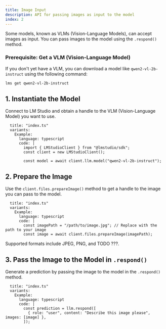 ```yaml
---
title: Image Input
description: API for passing images as input to the model
index: 2
---
```


Some models, known as VLMs (Vision-Language Models), can accept images as input. You can pass images to the model using the `.respond()` method.

### Prerequisite: Get a VLM (Vision-Language Model)

If you don't yet have a VLM, you can download a model like `qwen2-vl-2b-instruct` using the following command:

```bash
lms get qwen2-vl-2b-instruct
```

## 1. Instantiate the Model

Connect to LM Studio and obtain a handle to the VLM (Vision-Language Model) you want to use.

```lms_code_snippet
  title: "index.ts"
  variants:
    Example:
      language: typescript
      code: |
        import { LMStudioClient } from "@lmstudio/sdk";
        const client = new LMStudioClient();

        const model = await client.llm.model("qwen2-vl-2b-instruct");
```

## 2. Prepare the Image

Use the `client.files.prepareImage()` method to get a handle to the image you can pass to the model.

```lms_code_snippet
  title: "index.ts"
  variants:
    Example:
      language: typescript
      code: |
        const imagePath = "/path/to/image.jpg"; // Replace with the path to your image
        const image = await client.files.prepareImage(imagePath);

```

Supported formats include JPEG, PNG, and TODO ???.

## 3. Pass the Image to the Model in `.respond()`

Generate a prediction by passing the image to the model in the `.respond()` method.

```lms_code_snippet
  title: "index.ts"
  variants:
    Example:
      language: typescript
      code: |
        const prediction = llm.respond([
          { role: "user", content: "Describe this image please", images: [image] },
        ]);
```
